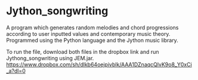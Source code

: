 # Jython_songwriting

A program which generates random melodies and chord progressions according to user inputted values and contemporary music theory.
Programmed using the Python language and the Jython music library. 

To run the file, download both files in the dropbox link and run Jythong_songwriting using JEM.jar.
https://www.dropbox.com/sh/dlkb64oejpivblk/AAA1DZnaqcQlvK9o8_Y0xCi_a?dl=0
